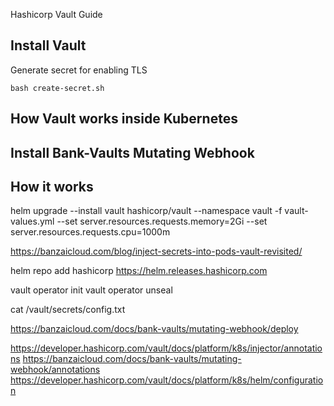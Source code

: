 Hashicorp Vault Guide


## Install Vault
Generate secret for enabling TLS
```
bash create-secret.sh
```

## How Vault works inside Kubernetes
## Install Bank-Vaults Mutating Webhook
## How it works





















helm upgrade --install vault hashicorp/vault --namespace vault -f vault-values.yml --set  server.resources.requests.memory=2Gi --set server.resources.requests.cpu=1000m 

https://banzaicloud.com/blog/inject-secrets-into-pods-vault-revisited/


helm repo add hashicorp https://helm.releases.hashicorp.com

vault operator init
vault operator unseal

cat /vault/secrets/config.txt

https://banzaicloud.com/docs/bank-vaults/mutating-webhook/deploy

https://developer.hashicorp.com/vault/docs/platform/k8s/injector/annotations
https://banzaicloud.com/docs/bank-vaults/mutating-webhook/annotations
https://developer.hashicorp.com/vault/docs/platform/k8s/helm/configuration